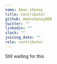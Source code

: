 ```yaml
---
name: Aman shenoy
title: Contributor
github: Amanshenoy008
twitter: ""
linkedin: ""
slack: ""
joining_date: ""
role: contributor
---
```


Still waiting for this
